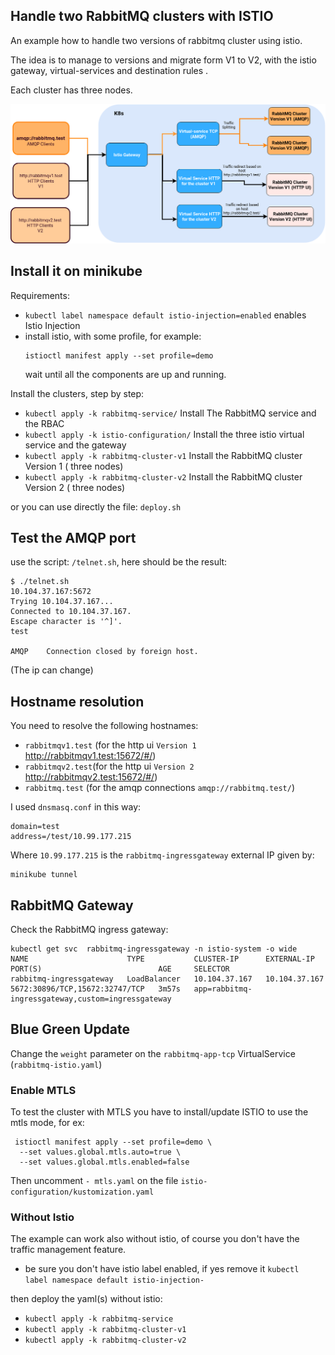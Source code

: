 ## Handle two RabbitMQ clusters with ISTIO

An example how to handle two  versions of rabbitmq cluster using istio.

The idea is to manage to versions and migrate form V1 to V2, with the istio gateway, virtual-services and destination rules .

Each cluster has three nodes.


[![Schema](https://github.com/Gsantomaggio/k8s/raw/wip/rabbitmq_traffic/img/img.png "Schema")](https://github.com/Gsantomaggio/k8s/raw/wip/rabbitmq_traffic/img/img.png "Schema")


## Install it on minikube

Requirements:
 - `kubectl label namespace default istio-injection=enabled` enables Istio Injection
 - install istio, with some profile, for example:
   ```
   istioctl manifest apply --set profile=demo
   ```
   wait until all the components are up and running.



Install the clusters, step by step:

 - `kubectl apply -k rabbitmq-service/` Install The RabbitMQ service and the RBAC
 - `kubectl apply -k istio-configuration/` Install the three istio virtual service and the gateway
 - `kubectl apply -k rabbitmq-cluster-v1` Install the RabbitMQ cluster Version 1 ( three nodes)
 - `kubectl apply -k rabbitmq-cluster-v2` Install the RabbitMQ cluster Version 2 ( three nodes)
 
or you can use directly the file: `deploy.sh` 


## Test the AMQP port

use the script: `/telnet.sh`, here should be the result:

```
$ ./telnet.sh
10.104.37.167:5672
Trying 10.104.37.167...
Connected to 10.104.37.167.
Escape character is '^]'.
test 

AMQP    Connection closed by foreign host.
```
(The ip can change)


## Hostname resolution
You need to resolve the following hostnames:
 - `rabbitmqv1.test` (for the http ui  `Version 1` http://rabbitmqv1.test:15672/#/)
 - `rabbitmqv2.test`(for the http ui `Version 2` http://rabbitmqv2.test:15672/#/)
 - `rabbitmq.test` (for the amqp connections  `amqp://rabbitmq.test/`)


I used `dnsmasq.conf` in this way:

```
domain=test
address=/test/10.99.177.215
```

Where `10.99.177.215` is the `rabbitmq-ingressgateway` external IP given by:
```
minikube tunnel
```
## RabbitMQ Gateway

Check the RabbitMQ ingress gateway:
```
kubectl get svc  rabbitmq-ingressgateway -n istio-system -o wide
NAME                      TYPE           CLUSTER-IP      EXTERNAL-IP     PORT(S)                          AGE     SELECTOR
rabbitmq-ingressgateway   LoadBalancer   10.104.37.167   10.104.37.167   5672:30896/TCP,15672:32747/TCP   3m57s   app=rabbitmq-ingressgateway,custom=ingressgateway
```

## Blue Green Update

Change the `weight` parameter on the `rabbitmq-app-tcp` VirtualService (`rabbitmq-istio.yaml`)


### Enable MTLS 

To test the cluster with MTLS you have to install/update ISTIO to use the mtls mode, for ex:
```
 istioctl manifest apply --set profile=demo \
  --set values.global.mtls.auto=true \
  --set values.global.mtls.enabled=false
```

Then uncomment `- mtls.yaml` on the file `istio-configuration/kustomization.yaml`

### Without Istio

The example can work also without istio, of course you don't have the traffic management feature.

 - be sure you don't have istio label enabled, if yes remove it `kubectl label namespace default istio-injection-`
 
 then deploy the yaml(s) without istio:
 - `kubectl apply -k rabbitmq-service`
 - `kubectl apply -k rabbitmq-cluster-v1` 
 - `kubectl apply -k rabbitmq-cluster-v2`
